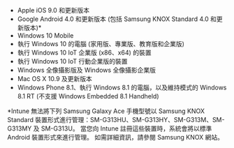 
- Apple iOS 9.0 和更新版本
- Google Android 4.0 和更新版本 (包括 Samsung KNOX Standard 4.0 和更新版本)*
- Windows 10 Mobile
- 執行 Windows 10 的電腦 (家用版、專業版、教育版和企業版)
- 執行 Windows 10 IoT 企業版 (x86、x64) 的裝置
- 執行 Windows 10 IoT 行動企業版的裝置
- Windows 全像攝影版及 Windows 全像攝影企業版
- Mac OS X 10.9 及更新版本
- Windows Phone 8.1、執行 Windows 8.1 的電腦，以及維持模式的 Windows 8.1 RT (不支援 Windows Embedded 8.1 Handheld)

*Intune 無法將下列 Samsung Galaxy Ace 手機型號以 Samsung KNOX Standard 裝置形式進行管理：SM-G313HU、SM-G313HY、SM-G313M、SM-G313MY 及 SM-G313U。 當您向 Intune 註冊這些裝置時，系統會將以標準 Android 裝置形式來進行管理。 如需詳細資訊，請參閱 Samsung KNOX 網站。
